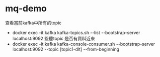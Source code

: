 # mq-demo
查看當前kafka中所有的topic
- docker exec -it kafka kafka-topics.sh --list --bootstrap-server localhost:9092
  監聽topic 是否有資料近來
- docker exec -it kafka kafka-console-consumer.sh --bootstrap-server localhost:9092 --topic [topic1-dlt] --from-beginning
